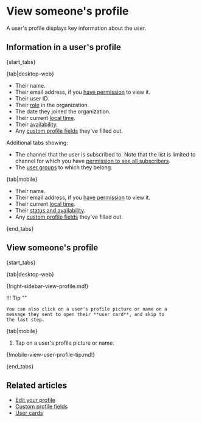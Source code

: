 # View someone's profile

A user's profile displays key information about the user.

## Information in a user's profile

{start_tabs}

{tab|desktop-web}

- Their name.
- Their email address, if you [have
  permission](/help/configure-email-visibility) to view it.
- Their user ID.
- Their [role](/help/roles-and-permissions) in the organization.
- The date they joined the organization.
- Their current [local time](/help/change-your-timezone).
- Their [availability](/help/status-and-availability#availability).
- Any [custom profile fields](/help/custom-profile-fields) they've filled out.

Additional tabs showing:

- The channel that the user is subscribed to. Note that the list is limited to
  channel for which you have [permission to see all
  subscribers](/help/channel-permissions).
- The [user groups](/help/user-groups) to which they belong.

{tab|mobile}

- Their name.
- Their email address, if you [have
  permission](/help/configure-email-visibility) to view it.
- Their current [local time](/help/change-your-timezone).
- Their [status and availability](/help/status-and-availability).
- Any [custom profile fields](/help/custom-profile-fields) they've filled out.

{end_tabs}

## View someone's profile

{start_tabs}

{tab|desktop-web}

{!right-sidebar-view-profile.md!}

!!! Tip ""

    You can also click on a user's profile picture or name on a
    message they sent to open their **user card**, and skip to
    the last step.

{tab|mobile}

1. Tap on a user's profile picture or name.

{!mobile-view-user-profile-tip.md!}

{end_tabs}

## Related articles

* [Edit your profile](/help/edit-your-profile)
* [Custom profile fields](/help/custom-profile-fields)
* [User cards](/help/user-cards)

